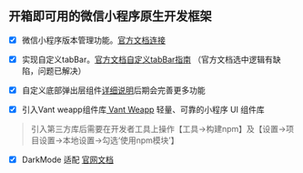 ## 开箱即可用的微信小程序原生开发框架

- [x] 微信小程序版本管理功能。<a href="https://developers.weixin.qq.com/miniprogram/dev/api/base/update/UpdateManager.html" target="_blank">官方文档连接</a>

- [x] 实现自定义tabBar。<a href="https://developers.weixin.qq.com/miniprogram/dev/framework/ability/custom-tabbar.html" target="_blank">官方文档自定义tabBar指南</a> （官方文档选中逻辑有缺陷，问题已解决）

- [x] 自定义底部弹出层组件<a href="/docs/buttom-modal.md" target="_blank">详细说明</a>后期会完善更多功能
- [x] 引入Vant weapp组件库<a href="https://youzan.github.io/vant-weapp/#/intro" target="_blank"> Vant Weapp</a> 轻量、可靠的小程序 UI 组件库
> 引入第三方库后需要在开发者工具上操作【工具->构建npm】及【设置->项目设置->本地设置->勾选‘使用npm模块’】
- [x] DarkMode 适配 <a href="https://developers.weixin.qq.com/miniprogram/dev/framework/ability/darkmode.html" target="_blank"> 官网文档</a> 